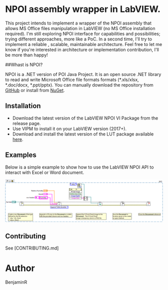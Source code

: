 # NPOI assembly wrapper in LabVIEW.

This project intends to implement a wrapper of the NPOI assembly that allows MS Office files manipulation in LabVIEW (no MS Office installation required).
I'm still exploring NPOI interface for capabilities and possibilities; trying different approaches, more like a PoC. In a second time, I'll try to implement a reliable , scalable, maintainable architecture. 
Feel free to let me know if you're interested in architecture or implementation contribution, I'll be more than happy! 

##Whast is NPOI?

NPOI is a .NET version of POI Java Project. It is an open source .NET library to read and write Microsoft Office file formats formats (*.xls/xlsx, *.doc/docx, *.ppt/pptx). 
You can manually download the repository from [GitHub](https://github.com/nissl-lab/npoi) or install from [NuGet](https://www.nuget.org/packages/NPOI/).

## Installation
* Download the latest version of the LabVIEW NPOI VI Package from the release page.
* Use VIPM to install it on your LabVIEW version (2017+).
* Download and install the latest version of the LUT package available [here](https://github.com/Benji667/LookUp_Table).

## Examples
Below is a simple example to show how to use the LabVIEW NPOI API to interact with Excel or Word document.

![SimpleDocumentCreationExample](https://github.com/Benji667/LabVIEW_NPOI/blob/bcb686f6b338eb219e46d72dd402a0802e551e9f/docs/img/SimpleDocumentCreationExample.png?raw=true)

## Contributing
See [CONTRIBUTING.md]

# Author
BenjaminR

